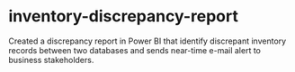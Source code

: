 # inventory-discrepancy-report
Created a discrepancy report in Power BI that identify discrepant inventory records between two databases and sends near-time e-mail alert to business stakeholders.
